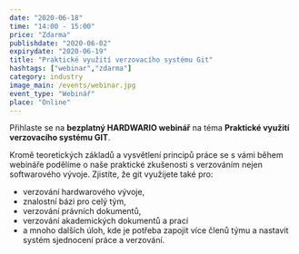 ```yaml
---
date: "2020-06-18"
time: "14:00 - 15:00"
price: "Zdarma"
publishdate: "2020-06-02"
expirydate: "2020-06-19"
title: "Praktické využití verzovacího systému Git"
hashtags: ["webinar","zdarma"]
category: industry
image_main: /events/webinar.jpg
event_type: "Webinář"
place: "Online"
---
```


Přihlaste se na **bezplatný HARDWARIO webinář** na téma **Praktické využití verzovacího systému GIT**.

Kromě teoretických základů a vysvětlení principů práce se s vámi během webináře podělíme o naše praktické zkušenosti s verzováním nejen softwarového vývoje. Zjistíte, že git využijete také pro:

* verzování hardwarového vývoje,
* znalostní bázi pro celý tým,
* verzování právních dokumentů,
* verzování akademických dokumentů a prací
* a mnoho dalších úloh, kde je potřeba zapojit více členů týmu a nastavit systém sjednocení práce a verzování.

<script charset="utf-8" type="text/javascript" src="//js.hsforms.net/forms/shell.js"></script>
<script>
jQuery(window).scroll(function() {
if (!jQuery('.hbspt-form').length) {
hbspt.forms.create({
    portalId: "5453210",
    formId: "7bad79a6-b708-41ed-82a4-048a1d96711c"
});
}
});
</script>
